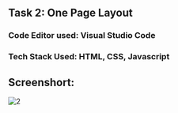 ## Task 2: One Page Layout
### Code Editor used: Visual Studio Code
### Tech Stack Used: HTML, CSS, Javascript

## Screenshort:
![2](https://user-images.githubusercontent.com/90950477/223986792-53860787-e09d-4494-8745-c24111811ebb.png)
